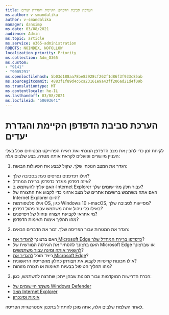 ```yaml
---
title: הערכת סביבת הדפדפן הקיימת והגדרת יעדים
ms.author: v-smandalika
author: v-smandalika
manager: dansimp
ms.date: 03/08/2021
audience: Admin
ms.topic: article
ms.service: o365-administration
ROBOTS: NOINDEX, NOFOLLOW
localization_priority: Priority
ms.collection: Adm_O365
ms.custom:
- "9141"
- "9005291"
ms.openlocfilehash: 5b03d188aa78be83928cf262f1d86f3f933c85ab
ms.sourcegitcommit: 4883f1f89d4c6ca23161e9a43ff206ad21d4f09b
ms.translationtype: MT
ms.contentlocale: he-IL
ms.lasthandoff: 03/08/2021
ms.locfileid: "50693641"
---
```

# <a name="evaluate-your-existing-browser-environment-and-define-goals"></a>הערכת סביבת הדפדפן הקיימת והגדרת יעדים

לקיחת זמן כדי להבין את מצב הדפדפן הנוכחי ואת ראיית הפרוייקט מבטיחים שכל בעלי העניין מיושרים ופועלים לקראת אותה מטרה. בצע שלבים אלה:

1. הגדר את המצב הנוכחי שלך. שקול לבצע את הפעולות הבאות:
- אילו דפדפנים נפרסים כעת בסביבה שלך?
- איזה דפדפן מוגדר כדפדפן ברירת המחדל?
- האם עליך להשתמש ב-Internet Explorer עבור חלק מהיישומים שלך?
- האם אתה משתמש ברשימת אתרים של מצב ארגוני כדי לקבוע את התצורה של Internet Explorer היום?
- אילו פלטפורמות OS, כגון Windows 10 ו-macOS, מסייעות לסביבה שלך?
- באילו כלי ניהול אתה משתמש עבור ניהול דפדפן?
- מי אחראי לקביעת תצורה וניהול של דפדפנים?
- מהו תהליך אימות תאימות הדפדפן?
2. הגדר את המטרות עבור הפריסה שלך. זכור את הדברים הבאים:
- האם ברצונך [להגדיר את Microsoft Edge כדפדפן ברירת המחדל שלך](https://docs.microsoft.com/DeployEdge/edge-default-browser)?
- האם ברצונך להסתיר את הגירסה המורשית של Microsoft Edge או שברצונך [להשאיר אותה זמינה עבור משתמשים](https://docs.microsoft.com/DeployEdge/microsoft-edge-sysupdate-access-old-edge)?
- כיצד תוכל [להגדיר את Microsoft Edge](https://docs.microsoft.com/DeployEdge/configure-microsoft-edge)?
- אילו תכונות קריטיות לקבוע את תצורתן כחלק מהפריסה הראשונית?
- מהו תהליך הטיפול בבעיות תאימות או תצורה מזוהות?
3. הכרת הדרישות המוקדמות עבור תכונות שבהן ייתכן שתרצה להשתמש, כגון:
- [משמר היישומים של Windows Defender](https://docs.microsoft.com/windows/security/threat-protection/microsoft-defender-application-guard/reqs-md-app-guard)
- [מצב Internet Explorer](https://docs.microsoft.com/DeployEdge/edge-ie-mode)
- [אימות וסינכרון](https://docs.microsoft.com/DeployEdge/microsoft-edge-security-identity)

לאחר השלמת שלבים אלה, אתה מוכן להתחיל בתכנון אסטרטגיית הפריסה.
